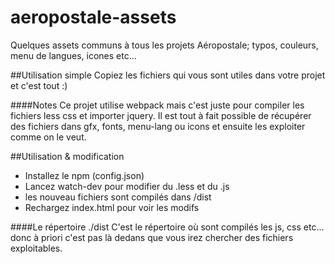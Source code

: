 # aeropostale-assets
Quelques assets communs à tous les projets Aéropostale; typos, couleurs, menu de langues, icones etc...

##Utilisation simple
Copiez les fichiers qui vous sont utiles dans votre projet et c'est tout :)

####Notes
Ce projet utilise webpack mais c'est juste pour compiler les fichiers less css et importer jquery.
Il est tout à fait possible de récupérer des fichiers dans gfx, fonts, menu-lang ou icons et ensuite les exploiter comme on le veut.

##Utilisation & modification
 - Installez le npm (config.json)
 - Lancez watch-dev pour modifier du .less et du .js
 - les nouveau fichiers sont compilés dans /dist
 - Rechargez index.html pour voir les modifs
 
 ####Le répertoire ./dist
 C'est le répertoire où sont compilés les js, css etc... 
 donc à priori c'est pas là dedans que vous irez chercher des fichiers exploitables.
